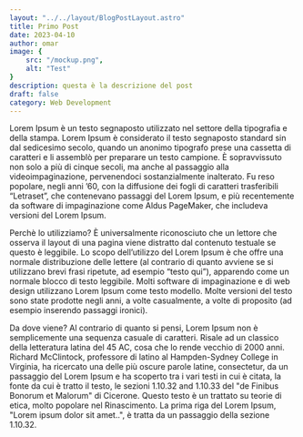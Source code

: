```yaml
---
layout: "../../layout/BlogPostLayout.astro"
title: Primo Post
date: 2023-04-10
author: omar
image: {
    src: "/mockup.png",
    alt: "Test"
}
description: questa è la descrizione del post
draft: false
category: Web Development
---
```

Lorem Ipsum è un testo segnaposto utilizzato nel settore della tipografia e della stampa. Lorem Ipsum è considerato il testo segnaposto standard sin dal sedicesimo secolo, quando un anonimo tipografo prese una cassetta di caratteri e li assemblò per preparare un testo campione. È sopravvissuto non solo a più di cinque secoli, ma anche al passaggio alla videoimpaginazione, pervenendoci sostanzialmente inalterato. Fu reso popolare, negli anni ’60, con la diffusione dei fogli di caratteri trasferibili “Letraset”, che contenevano passaggi del Lorem Ipsum, e più recentemente da software di impaginazione come Aldus PageMaker, che includeva versioni del Lorem Ipsum.

Perchè lo utilizziamo?
È universalmente riconosciuto che un lettore che osserva il layout di una pagina viene distratto dal contenuto testuale se questo è leggibile. Lo scopo dell’utilizzo del Lorem Ipsum è che offre una normale distribuzione delle lettere (al contrario di quanto avviene se si utilizzano brevi frasi ripetute, ad esempio “testo qui”), apparendo come un normale blocco di testo leggibile. Molti software di impaginazione e di web design utilizzano Lorem Ipsum come testo modello. Molte versioni del testo sono state prodotte negli anni, a volte casualmente, a volte di proposito (ad esempio inserendo passaggi ironici).


Da dove viene?
Al contrario di quanto si pensi, Lorem Ipsum non è semplicemente una sequenza casuale di caratteri. Risale ad un classico della letteratura latina del 45 AC, cosa che lo rende vecchio di 2000 anni. Richard McClintock, professore di latino al Hampden-Sydney College in Virginia, ha ricercato una delle più oscure parole latine, consectetur, da un passaggio del Lorem Ipsum e ha scoperto tra i vari testi in cui è citata, la fonte da cui è tratto il testo, le sezioni 1.10.32 and 1.10.33 del "de Finibus Bonorum et Malorum" di Cicerone. Questo testo è un trattato su teorie di etica, molto popolare nel Rinascimento. La prima riga del Lorem Ipsum, "Lorem ipsum dolor sit amet..", è tratta da un passaggio della sezione 1.10.32.